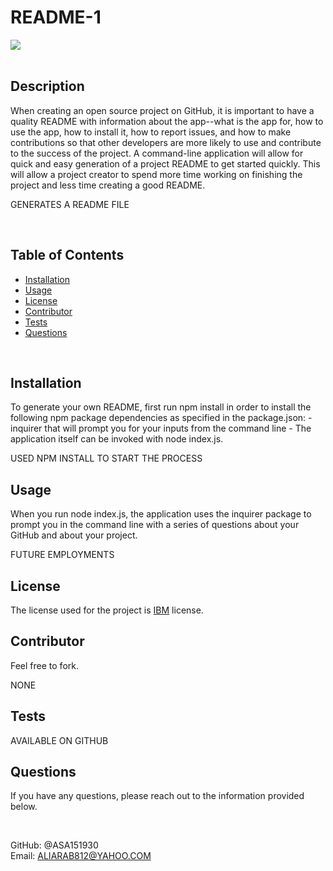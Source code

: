 # README-1 <br>

<img src="https://img.shields.io/badge/License-IBM-red.svg">
<br></br>

<h2>Description</h2> 
When creating an open source project on GitHub, it is important to have a quality README with information about the app--what is the app for, how to use the app, how to install it, how to report issues, and how to make contributions so that other developers are more likely to use and contribute to the success of the project. A command-line application will allow for quick and easy generation of a project README to get started quickly.
 This will allow a project creator to spend more time working on finishing the project and less time creating a good README.
<p>GENERATES A README FILE</p>
<br>

<h2>Table of Contents</h2>
  <ul> 
   <li><a href="#Installation">Installation</a></li> 
   <li><a href="#Usage">Usage</a></li>   
   <li><a href="#License">License</a></li>   
   <li><a href="#Contributor">Contributor</a></li>   
   <li><a href="#Tests">Tests</a></li>   
   <li><a href="#Questions">Questions</a></li>                         
  </ul> <br>

  <h2 id="Installation">Installation</h2>  
  To generate your own README, first run npm install in order to install the following npm package dependencies as specified in the package.json:
  - inquirer that will prompt you for your inputs from the command line
  - The application itself can be invoked with node index.js.     
  <p>USED NPM INSTALL TO START THE PROCESS</p>
 
  <h2 id="Usage">Usage</h2>
  <p> When you run node index.js, the application uses the inquirer package to prompt you in the command line with a series of questions about your GitHub and about your project. </p>
  <p>FUTURE EMPLOYMENTS</p>

  <h2 id="License">License</h2>
  <p>The license used for the project is <a href="./README.md">IBM</a> license.</p>
  
  <h2 id="Contributor">Contributor</h2>
  <p> Feel free to fork. </p>
  <p>NONE</p>

  <h2 id="Tests">Tests</h2>
  <p>AVAILABLE ON GITHUB</p>
  
  <h2 id="Questions">Questions</h2> 
  <p>If you have any questions, please reach out to the information provided below. </p> <br>
  
  GitHub: @ASA151930 <br>
  Email: ALIARAB812@YAHOO.COM